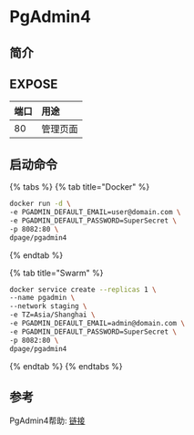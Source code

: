 # PgAdmin4

## 简介



## EXPOSE

| 端口 | 用途 |
| :--- | :--- |
| 80 | 管理页面 |



## 启动命令

{% tabs %}
{% tab title="Docker" %}
```bash
docker run -d \
-e PGADMIN_DEFAULT_EMAIL=user@domain.com \
-e PGADMIN_DEFAULT_PASSWORD=SuperSecret \
-p 8082:80 \
dpage/pgadmin4
```
{% endtab %}

{% tab title="Swarm" %}
```bash
docker service create --replicas 1 \
--name pgadmin \
--network staging \
-e TZ=Asia/Shanghai \
-e PGADMIN_DEFAULT_EMAIL=admin@domain.com \
-e PGADMIN_DEFAULT_PASSWORD=SuperSecret \
-p 8082:80 \
dpage/pgadmin4
```
{% endtab %}
{% endtabs %}



##  参考

PgAdmin4帮助: [链接](https://www.pgadmin.org/docs/pgadmin4/latest/container_deployment.html)

